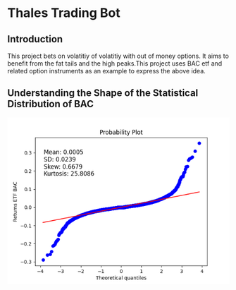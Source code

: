 # Thales Trading Bot

## Introduction

This project bets on volatitiy of volatitiy with out of money options. It aims to benefit from the fat
tails and the high peaks.This project uses BAC etf and related option instruments as an example to express the above idea.

## Understanding the Shape of the Statistical Distribution of BAC

<img src="figures/qqplot_bac.png">

